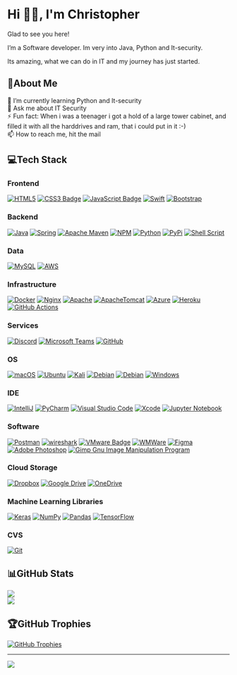 # Hi 👋🏻, I'm Christopher

Glad to see you here!

I’m a Software developer. Im very into Java, Python and It-security.

Its amazing, what we can do in IT and my journey has just started. 

## 💫About Me

🌱 I’m currently learning Python and It-security  
💬 Ask me about IT Security    
⚡ Fun fact: When i was a teenager i got a hold of a large tower cabinet, and filled it with all the harddrives and ram, that i could put in it :-)   
📫 How to reach me, hit the mail

## 💻Tech Stack

### Frontend

[![HTML5](https://img.shields.io/badge/html5-%23E34F26.svg?style=flat&logo=html5&logoColor=white)](#)
[![CSS3 Badge](https://img.shields.io/badge/CSS3-1572B6?logo=css3&logoColor=fff&style=flat)](#)
[![JavaScript Badge](https://img.shields.io/badge/JavaScript-F7DF1E?logo=javascript&logoColor=000&style=flat)](#)
[![Swift](https://img.shields.io/badge/swift-F54A2A?style=flat&logo=swift&logoColor=white)](#)
[![Bootstrap](  https://img.shields.io/badge/bootstrap-%23563D7C.svg?style=flat&logo=bootstrap&logoColor=white)](#)


### Backend

[![Java](https://img.shields.io/badge/java-%23ED8B00.svg?style=flat&logo=java&logoColor=white)](#)
[![Spring](https://img.shields.io/badge/spring-%236DB33F.svg?style=flat&logo=spring&logoColor=white)](#)
[![Apache Maven](https://img.shields.io/badge/Apache%20Maven-C71A36?style=flat&logo=Apache%20Maven&logoColor=white)](#)
[![NPM](https://img.shields.io/badge/NPM-%23000000.svg?style=flat&logo=npm&logoColor=white)](#)
[![Python](https://img.shields.io/badge/Python-3776AB.svg?style=flat&logo=Python&logoColor=white)](#)
[![PyPi](https://img.shields.io/badge/PyPI-3775A9.svg?style=flat&logo=PyPI&logoColor=white)](#)
[![Shell Script](https://img.shields.io/badge/shell_script-%23121011.svg?style=flat&logo=gnu-bash&logoColor=white)](#)


### Data

[![MySQL](https://img.shields.io/badge/mysql-%2300f.svg?style=flat&logo=mysql&logoColor=white)](#)
[![AWS](https://img.shields.io/badge/AWS-%23FF9900.svg?style=flat&logo=amazon-aws&logoColor=white)](#)


### Infrastructure

[![Docker](https://img.shields.io/badge/docker-%230db7ed.svg?style=flat&logo=docker&logoColor=white)](#)
[![Nginx](https://img.shields.io/badge/nginx-%23009639.svg?style=flat&logo=nginx&logoColor=white)](#)
[![Apache](https://img.shields.io/badge/apache-%23D42029.svg?style=flat&logo=apache&logoColor=white)](#)
[![ApacheTomcat](https://img.shields.io/badge/Apache%20Tomcat-F8DC75.svg?style=flat&logo=Apache-Tomcat&logoColor=black)](#)
[![Azure](https://img.shields.io/badge/azure-%230072C6.svg?style=flat&logo=azure-devops&logoColor=white)](#)
[![Heroku](https://img.shields.io/badge/heroku-%23430098.svg?style=flat&logo=heroku&logoColor=white)](#)
[![GitHub Actions](https://img.shields.io/badge/github%20actions-%232671E5.svg?style=flat&logo=githubactions&logoColor=white)](#)


### Services

[![Discord](https://img.shields.io/badge/Discord-5865F2.svg?style=flat&logo=Discord&logoColor=white)](#)
[![Microsoft Teams](https://img.shields.io/badge/Microsoft%20Teams-6264A7?logo=microsoftteams&style=flat&logoColor=fff)](#)
[![GitHub](https://img.shields.io/badge/github-%23121011.svg?style=flat&logo=github&logoColor=white)](#)


### OS

[![macOS](https://img.shields.io/badge/macOS-000?logo=macos&logoColor=fff&style=flat)](#)
[![Ubuntu](https://img.shields.io/badge/Ubuntu-E95420?style=flat&logo=ubuntu&logoColor=white)](#)
[![Kali](https://img.shields.io/badge/Kali%20Linux-557C94.svg?style=flat&logo=Kali-Linux&logoColor=white)](#)
[![Debian](https://img.shields.io/badge/Debian-23A81D33?style=flat&logo=debian&logoColor=white)](#)
[![Debian](https://img.shields.io/badge/Debian-A81D33?logo=debian&logoColor=fff&style=for-the-badge)](#)
[![Windows](https://img.shields.io/badge/Windows-0078D6?style=flat&logo=windows&logoColor=white)](#)


### IDE

[![IntelliJ](https://img.shields.io/badge/IntelliJ_IDEA-000000.svg?style=flat&logo=intellij-idea&logoColor=white)](#)
[![PyCharm](https://img.shields.io/badge/PyCharm-000000.svg?&style=flat&logo=PyCharm&logoColor=white)](#)
[![Visual Studio Code](https://img.shields.io/badge/Visual%20Studio%20Code-007ACC.svg?style=flat&logo=Visual-Studio-Code&logoColor=white)](#)
[![Xcode](https://img.shields.io/badge/Xcode-007ACC?style=flat&logo=Xcode&logoColor=white)](#)
[![Jupyter Notebook](https://img.shields.io/badge/jupyter-%23FA0F00.svg?style=flat&logo=jupyter&logoColor=white)](#)


### Software

[![Postman](https://img.shields.io/badge/Postman-FF6C37?style=flat&logo=postman&logoColor=white)](#)
[![wireshark](https://img.shields.io/badge/wireshark-%231679A7.svg?&style=flat&logo=wireshark&logoColor=white)](#)
[![VMware Badge](https://img.shields.io/badge/VMware-607078?logo=vmware&logoColor=fff&style=for-the-badge)](#)
[![WMWare](https://img.shields.io/badge/Wmware-%607078?style=flat&logo=gimp&logoColor=FFFFFF)](#)
[![Figma](https://img.shields.io/badge/figma-%23F24E1E.svg?style=flat&logo=figma&logoColor=white)](#)
[![Adobe Photoshop](https://img.shields.io/badge/adobephotoshop-%2331A8FF.svg?style=flat&logo=adobephotoshop&logoColor=white)](#)
[![Gimp Gnu Image Manipulation Program](https://img.shields.io/badge/Gimp-657D8B?style=flat&logo=gimp&logoColor=FFFFFF)](#)


### Cloud Storage

[![Dropbox](https://img.shields.io/badge/Dropbox-%233B4D98.svg?style=flate&logo=Dropbox&logoColor=white)](#)
[![Google Drive](https://img.shields.io/badge/Google%20Drive-4285F4?style=flat&logo=googledrive&logoColor=white)](#)
[![OneDrive](https://img.shields.io/badge/OneDrive-white?style=flat&logo=Microsoft%20OneDrive&logoColor=0078D4)](#)

### Machine Learning Libraries 

[![Keras](https://img.shields.io/badge/Keras-%23D00000.svg?style=flat&logo=Keras&logoColor=white)](#)
[![NumPy](https://img.shields.io/badge/numpy-%23013243.svg?style=flat&logo=numpy&logoColor=white)](#)
[![Pandas](https://img.shields.io/badge/pandas-%23150458.svg?style=flat&logo=pandas&logoColor=white)](#)
[![TensorFlow](https://img.shields.io/badge/TensorFlow-%23FF6F00.svg?style=flat&logo=TensorFlow&logoColor=white)](#)


### CVS

[![Git](https://img.shields.io/badge/git-%23F05033.svg?style=flat&logo=git&logoColor=white)](#)



## 📊GitHub Stats

[![](https://github-readme-stats.vercel.app/api?username=ChristopherDN&theme=dark&hide_border=true&include_all_commits=true&count_private=true&show_icons=true)](#)  
[![](https://github-readme-streak-stats.herokuapp.com/?user=ChristopherDN&theme=dark&hide_border=true)](#)

## 🏆GitHub Trophies

[![GitHub Trophies](https://github-profile-trophy.vercel.app/?username=jeppe-t&theme=onedark&no-bg=true&no-frame=true&column=-1)](#)

---
[![](https://visitcount.itsvg.in/api?id=ChristopherDN&icon=0&color=0)](https://visitcount.itsvg.in/analytics/ChristopherDN)
